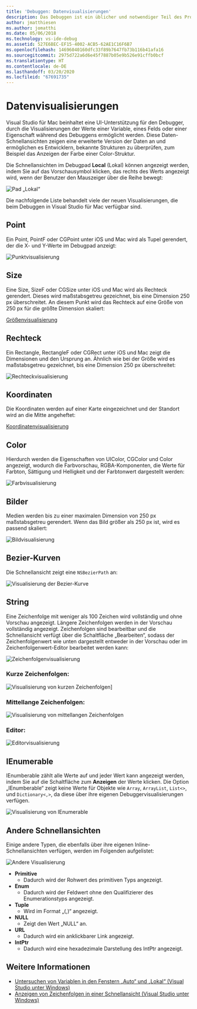 ```yaml
---
title: 'Debuggen: Datenvisualisierungen'
description: Das Debuggen ist ein üblicher und notwendiger Teil des Programmierens. Visual Studio für Mac enthält eine Reihe von Features, die das Debuggen vereinfachen. Dieser Artikel behandelt die verschiedenen Datenvisualisierungen, die angezeigt werden können, wenn Objekte im Debugger überprüft werden.
author: jmatthiesen
ms.author: jomatthi
ms.date: 05/06/2018
ms.technology: vs-ide-debug
ms.assetid: 527E6BEC-EF15-4002-ACB5-62AE1C16F6B7
ms.openlocfilehash: 14696040160dfc33f89b7647fb73b116b41afa16
ms.sourcegitcommit: 2975d722a6d6e45f7887b05e9b526e91cffb0bcf
ms.translationtype: HT
ms.contentlocale: de-DE
ms.lasthandoff: 03/20/2020
ms.locfileid: "67691735"
---
```

# <a name="data-visualizations"></a>Datenvisualisierungen

Visual Studio für Mac beinhaltet eine UI-Unterstützung für den Debugger, durch die Visualisierungen der Werte einer Variable, eines Felds oder einer Eigenschaft während des Debuggens ermöglicht werden. Diese Daten-Schnellansichten zeigen eine erweiterte Version der Daten an und ermöglichen es Entwicklern, bekannte Strukturen zu überprüfen, zum Beispiel das Anzeigen der Farbe einer Color-Struktur.

Die Schnellansichten im Debugpad **Local** (Lokal) können angezeigt werden, indem Sie auf das Vorschausymbol klicken, das rechts des Werts angezeigt wird, wenn der Benutzer den Mauszeiger über die Reihe bewegt:

![Pad „Lokal“](media/data-visualizations-image9.png)

Die nachfolgende Liste behandelt viele der neuen Visualisierungen, die beim Debuggen in Visual Studio für Mac verfügbar sind.

## <a name="point"></a>Point
Ein Point, PointF oder CGPoint unter iOS und Mac wird als Tupel gerendert, der die X- und Y-Werte im Debugpad anzeigt:

![Punktvisualisierung](media/data-visualizations-image10.png)

## <a name="size"></a>Size
Eine Size, SizeF oder CGSize unter iOS und Mac wird als Rechteck gerendert. Dieses wird maßstabsgetreu gezeichnet, bis eine Dimension 250 px überschreitet. An diesem Punkt wird das Rechteck auf eine Größe von 250 px für die größte Dimension skaliert:

[Größenvisualisierung](media/data-visualizations-image11.png)

## <a name="rectangle"></a>Rechteck
Ein Rectangle, RectangleF oder CGRect unter iOS und Mac zeigt die Dimensionen und den Ursprung an. Ähnlich wie bei der Größe wird es maßstabsgetreu gezeichnet, bis eine Dimension 250 px überschreitet:

![Rechteckvisualisierung](media/data-visualizations-image12.png)

## <a name="coordinate"></a>Koordinaten
Die Koordinaten werden auf einer Karte eingezeichnet und der Standort wird an die Mitte angeheftet:

[Koordinatenvisualisierung](media/data-visualizations-image13.png)

## <a name="color"></a>Color
Hierdurch werden die Eigenschaften von UIColor, CGColor und Color angezeigt, wodurch die Farbvorschau, RGBA-Komponenten, die Werte für Farbton, Sättigung und Helligkeit und der Farbtonwert dargestellt werden:

![Farbvisualisierung](media/data-visualizations-image14.png)

## <a name="images"></a>Bilder

Medien werden bis zu einer maximalen Dimension von 250 px maßstabsgetreu gerendert. Wenn das Bild größer als 250 px ist, wird es passend skaliert:

![Bildvisualisierung](media/data-visualizations-image15.png)

## <a name="bezier-curves"></a>Bezier-Kurven

Die Schnellansicht zeigt eine `NSBezierPath` an:

![Visualisierung der Bezier-Kurve](media/data-visualizations-image16.png)

## <a name="string"></a>String

Eine Zeichenfolge mit weniger als 100 Zeichen wird vollständig und ohne Vorschau angezeigt. Längere Zeichenfolgen werden in der Vorschau vollständig angezeigt. Zeichenfolgen sind bearbeitbar und die Schnellansicht verfügt über die Schaltfläche „Bearbeiten“, sodass der Zeichenfolgenwert wie unten dargestellt entweder in der Vorschau oder im Zeichenfolgenwert-Editor bearbeitet werden kann:

![Zeichenfolgenvisualisierung](media/data-visualizations-image17.png)

### <a name="small-strings"></a>Kurze Zeichenfolgen:
![Visualisierung von kurzen Zeichenfolgen](media/data-visualizations-image18.png)]

### <a name="medium-length-strings"></a>Mittellange Zeichenfolgen:
![Visualisierung von mittellangen Zeichenfolgen](media/data-visualizations-image19.png)

### <a name="editor"></a>Editor:

![Editorvisualisierung](media/data-visualizations-image21.png)

## <a name="ienumerable"></a>IEnumerable

IEnumberable zählt alle Werte auf und jeder Wert kann angezeigt werden, indem Sie auf die Schaltfläche zum **Anzeigen** der Werte klicken. Die Option „IEnumberable“ zeigt keine Werte für Objekte wie `Array`, `ArrayList`, `List<>`, und `Dictionary<,>`, da diese über ihre eigenen Debuggervisualisierungen verfügen.

![Visualisierung von IEnumerable](media/data-visualizations-image22.png)

## <a name="other-visualizers"></a>Andere Schnellansichten

Einige andere Typen, die ebenfalls über ihre eigenen Inline-Schnellansichten verfügen, werden im Folgenden aufgelistet:

![Andere Visualisierung](media/data-visualizations-image23.png)

* **Primitive**
  * Dadurch wird der Rohwert des primitiven Typs angezeigt.
* **Enum**
  * Dadurch wird der Feldwert ohne den Qualifizierer des Enumerationstyps angezeigt.
* **Tuple**
  * Wird im Format „(,)“ angezeigt.
* **NULL**
  * Zeigt den Wert „NULL“ an.
* **URL**
  * Dadurch wird ein anklickbarer Link angezeigt.
* **IntPtr**
  * Dadurch wird eine hexadezimale Darstellung des IntPtr angezeigt.

## <a name="see-also"></a>Weitere Informationen

- [Untersuchen von Variablen in den Fenstern „Auto“ und „Lokal“ (Visual Studio unter Windows)](/visualstudio/debugger/autos-and-locals-windows)
- [Anzeigen von Zeichenfolgen in einer Schnellansicht (Visual Studio unter Windows)](/visualstudio/debugger/string-visualizer-dialog-box)